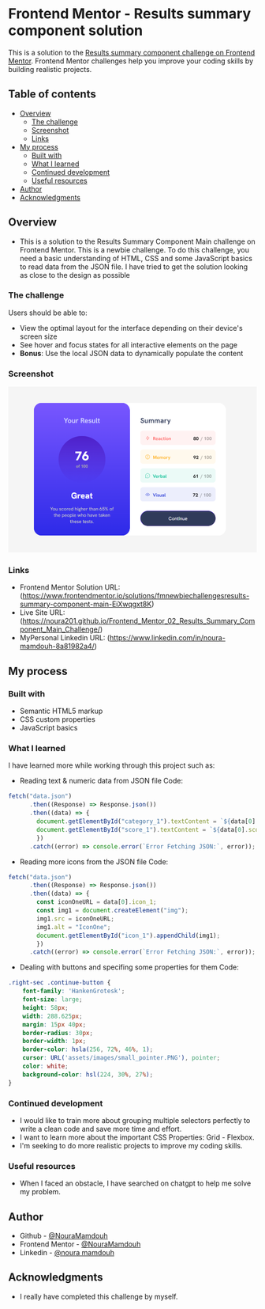 # Frontend Mentor - Results summary component solution

This is a solution to the [Results summary component challenge on Frontend Mentor](https://www.frontendmentor.io/challenges/results-summary-component-CE_K6s0maV). Frontend Mentor challenges help you improve your coding skills by building realistic projects. 

## Table of contents

- [Overview](#overview)
  - [The challenge](#the-challenge)
  - [Screenshot](#screenshot)
  - [Links](#links)
- [My process](#my-process)
  - [Built with](#built-with)
  - [What I learned](#what-i-learned)
  - [Continued development](#continued-development)
  - [Useful resources](#useful-resources)
- [Author](#author)
- [Acknowledgments](#acknowledgments)

## Overview
- This is a solution to the Results Summary Component Main challenge on Frontend Mentor. This is a newbie challenge. To do this challenge, you need a basic understanding of HTML, CSS and some JavaScript basics to read data from the JSON file. I have tried to get the solution looking as close to the design as possible

### The challenge

Users should be able to:

- View the optimal layout for the interface depending on their device's screen size
- See hover and focus states for all interactive elements on the page
- **Bonus**: Use the local JSON data to dynamically populate the content

### Screenshot

![](./solution-screenshot.png)

### Links

- Frontend Mentor Solution URL: (https://www.frontendmentor.io/solutions/fmnewbiechallengesresults-summary-component-main-EiXwqgxt8K)
- Live Site URL: (https://noura201.github.io/Frontend_Mentor_02_Results_Summary_Component_Main_Challenge/)
- MyPersonal Linkedin URL: (https://www.linkedin.com/in/noura-mamdouh-8a81982a4/)

## My process

### Built with

- Semantic HTML5 markup
- CSS custom properties
- JavaScript basics

### What I learned

I have learned more while working through this project such as:

- Reading text & numeric data from JSON file
  Code:

```javascript
fetch("data.json")
      .then((Response) => Response.json())
      .then((data) => {
        document.getElementById("category_1").textContent = `${data[0].category_1}`;
        document.getElementById("score_1").textContent = `${data[0].score_1}`;
        })
      .catch((error) => console.error(`Error Fetching JSON:`, error));
```

- Reading more icons from the JSON file
  Code:

```javascript
fetch("data.json")
      .then((Response) => Response.json())
      .then((data) => {
        const iconOneURL = data[0].icon_1;
        const img1 = document.createElement("img");
        img1.src = iconOneURL;
        img1.alt = "IconOne";
        document.getElementById("icon_1").appendChild(img1);
        })
      .catch((error) => console.error(`Error Fetching JSON:`, error));
```

- Dealing with buttons and specifing some properties for them
  Code:

```css
.right-sec .continue-button {
    font-family: 'HankenGrotesk';
    font-size: large;
    height: 58px;
    width: 288.625px;
    margin: 15px 40px;
    border-radius: 30px;
    border-width: 1px;
    border-color: hsla(256, 72%, 46%, 1); 
    cursor: URL('assets/images/small_pointer.PNG'), pointer;
    color: white;
    background-color: hsl(224, 30%, 27%);
}
```

### Continued development

- I would like to train more about grouping multiple selectors perfectly to write a clean code and save more time and effort.
- I want to learn more about the important CSS Properties: Grid - Flexbox.
- I'm seeking to do more realistic projects to improve my coding skills.

### Useful resources

- When I faced an obstacle, I have searched on chatgpt to help me solve my problem.

## Author

- Github - [@NouraMamdouh](https://github.com/Noura201)
- Frontend Mentor - [@NouraMamdouh](https://www.frontendmentor.io/profile/Noura201)
- Linkedin - [@noura mamdouh](https://www.linkedin.com/in/noura-mamdouh-8a81982a4/)

## Acknowledgments

- I really have completed this challenge by myself.
